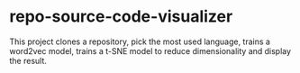 # repo-source-code-visualizer

This project clones a repository, pick the most used language, trains a word2vec model, trains a t-SNE model to reduce dimensionality and display the result.
